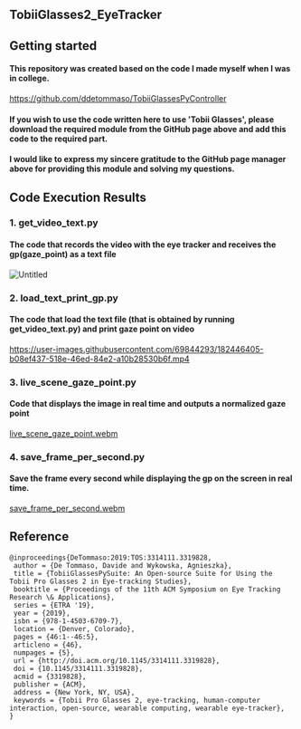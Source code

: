 ## TobiiGlasses2_EyeTracker
## Getting started

#### This repository was created based on the code I made myself when I was in college.

https://github.com/ddetommaso/TobiiGlassesPyController

#### If you wish to use the code written here to use 'Tobii Glasses', please download the required module from the GitHub page above and add this code to the required part.

#### I would like to express my sincere gratitude to the GitHub page manager above for providing this module and solving my questions.

## Code Execution Results
### 1. get_video_text.py 
#### The code that records the video with the eye tracker and receives the gp(gaze_point) as a text file
![Untitled](https://user-images.githubusercontent.com/69844293/182260090-94dcd6a4-f62a-4ca3-b833-25d53785a750.png)

### 2. load_text_print_gp.py
#### The code that load the text file (that is obtained by running get_video_text.py) and print gaze point on video

https://user-images.githubusercontent.com/69844293/182446405-b08ef437-518e-46ed-84e2-a10b28530b6f.mp4

### 3. live_scene_gaze_point.py
#### Code that displays the image in real time and outputs a normalized gaze point

[live_scene_gaze_point.webm](https://user-images.githubusercontent.com/69844293/182646109-4c17720c-c278-4a22-9740-8b9920fb20dd.webm)

### 4. save_frame_per_second.py
#### Save the frame every second while displaying the gp on the screen in real time.

[save_frame_per_second.webm](https://user-images.githubusercontent.com/69844293/183244315-0daf7af2-a094-4b15-98d3-ea8966049e22.webm)

## Reference
```
@inproceedings{DeTommaso:2019:TOS:3314111.3319828,
 author = {De Tommaso, Davide and Wykowska, Agnieszka},
 title = {TobiiGlassesPySuite: An Open-source Suite for Using the Tobii Pro Glasses 2 in Eye-tracking Studies},
 booktitle = {Proceedings of the 11th ACM Symposium on Eye Tracking Research \& Applications},
 series = {ETRA '19},
 year = {2019},
 isbn = {978-1-4503-6709-7},
 location = {Denver, Colorado},
 pages = {46:1--46:5},
 articleno = {46},
 numpages = {5},
 url = {http://doi.acm.org/10.1145/3314111.3319828},
 doi = {10.1145/3314111.3319828},
 acmid = {3319828},
 publisher = {ACM},
 address = {New York, NY, USA},
 keywords = {Tobii Pro Glasses 2, eye-tracking, human-computer interaction, open-source, wearable computing, wearable eye-tracker},
}
```

